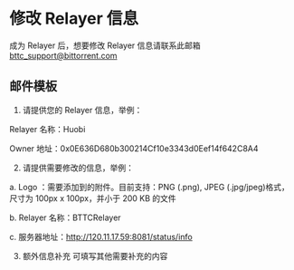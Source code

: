 # 修改 Relayer 信息
成为 Relayer 后，想要修改 Relayer 信息请联系此邮箱 bttc_support@bittorrent.com


## 邮件模板

1. 请提供您的 Relayer 信息，举例：

Relayer 名称：Huobi

Owner 地址：0x0E636D680b300214Cf10e3343d0Eef14f642C8A4

2. 请提供需要修改的信息，举例：

a. Logo ：需要添加到的附件。目前支持：PNG (.png), JPEG (.jpg/jpeg)格式，尺寸为 100px x 100px，并小于 200 KB 的文件

b. Relayer 名称：BTTCRelayer

c. 服务器地址：http://120.11.17.59:8081/status/info

3. 额外信息补充
可填写其他需要补充的内容

